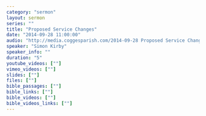 ```yaml
---
category: "sermon"
layout: sermon
series: ""
title: "Proposed Service Changes"
date: "2014-09-28 11:00:00"
audio: "http://media.coggesparish.com/2014-09-28 Proposed Service Changes.mp3"
speaker: "Simon Kirby"
speaker_info: ""
duration: "5"
youtube_videos: [""]
vimeo_videos: [""]
slides: [""]
files: [""]
bible_passages: [""]
bible_links: [""]
bible_videos: [""]
bible_videos_links: [""]
---
```


